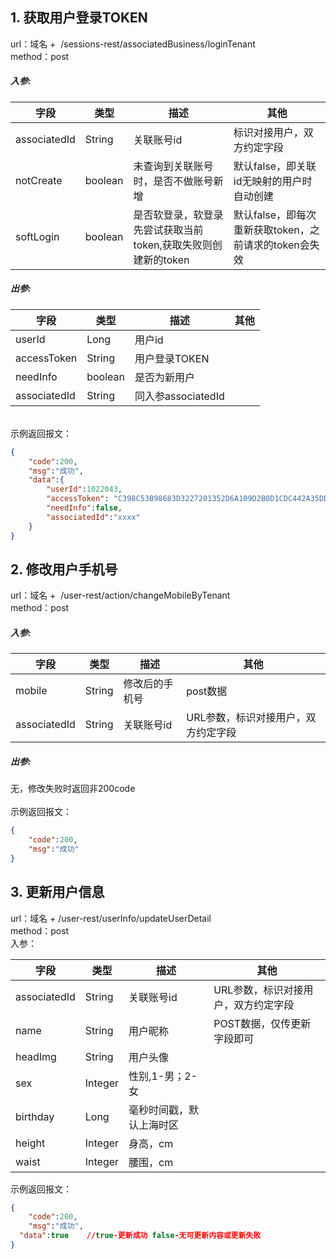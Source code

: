 <a name="KKCJ2"></a>
## 1. 获取用户登录TOKEN
 url：域名 +  /sessions-rest/associatedBusiness/loginTenant<br /> method：post
<a name="RLn2W"></a>
##### 入参:
| **字段** | **类型** | **描述** | **其他** |
| --- | --- | --- | --- |
| associatedId | String | 关联账号id | 标识对接用户，双方约定字段 |
| notCreate | boolean | 未查询到关联账号时，是否不做账号新增 | 默认false，即关联id无映射的用户时自动创建 |
| softLogin | boolean | 是否软登录，软登录先尝试获取当前token,获取失败则创建新的token | 默认false，即每次重新获取token，之前请求的token会失效 |

<a name="pRpTT"></a>
##### 出参:
| **字段** | **类型** | **描述** | **其他** |
| --- | --- | --- | --- |
| userId | Long | 用户id |  |
| accessToken | String | 用户登录TOKEN |  |
| needInfo | boolean | 是否为新用户 |  |
| associatedId | String | 同入参associatedId |  |


<br />示例返回报文：
```json
{
	"code":200,
	"msg":"成功",
	"data":{
		"userId":1022043,
		"accessToken": "C398C53B98683D3227201352D6A109D2B0D1CDC442A35DDEE5011FA52D34A05F83F1D697CF26B35A9028597DD874262D3CA660981DDD8BC7CC9D5864EF9A6E3C69BB63E5F1CCB7B8EAEFF53B61A5A6CD66D01A2FFFDE8E3A07199FA20DC6D0D92812B9B9C73308EEAA30359D83E9D44AEA22A429F61FFED283E8B4B93BE0E38A.2566C3A45617DAFDE820E02555D3ADBB8141B91FFC524607913A46335D1E9D4C",
		"needInfo":false,
		"associatedId":"xxxx"
	}
}

```
<a name="NDiDY"></a>
## 2. 修改用户手机号
 url：域名 +  /user-rest/action/changeMobileByTenant<br /> method：post
<a name="3jtNd"></a>
##### 入参:
| **字段** | **类型** | **描述** | **其他** |
| --- | --- | --- | --- |
| mobile | String | 修改后的手机号 | post数据 |
| associatedId | String | 关联账号id | URL参数，标识对接用户，双方约定字段 |

<a name="Uf3qT"></a>
##### 出参:
无，修改失败时返回非200code<br />
<br />示例返回报文：
```json
{
	"code":200, 
	"msg":"成功"
}
```
<a name="TTkXu"></a>
## 3. 更新用户信息
 url：域名 +  /user-rest/userInfo/updateUserDetail<br /> method：post<br />入参：

| **字段** | **类型** | **描述** | **其他** |
| --- | --- | --- | --- |
| associatedId | String | 关联账号id | URL参数，标识对接用户，双方约定字段 |
| name | String | 用户昵称 | POST数据，仅传更新字段即可 |
| headImg | String | 用户头像 |  |
| sex | Integer | 性别,1-男；2-女  |  |
| birthday | Long | 毫秒时间戳，默认上海时区 |  |
| height | Integer | 身高，cm |  |
| waist | Integer | 腰围，cm |  |

示例返回报文：
```json
{
	"code":200, 
	"msg":"成功",
  "data":true    //true-更新成功 false-无可更新内容或更新失败
}
```

